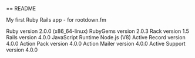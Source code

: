 == README

My first Ruby Rails app - for rootdown.fm

Ruby version	2.0.0 (x86_64-linux)
RubyGems version	2.0.3
Rack version	1.5
Rails version	4.0.0
JavaScript Runtime	Node.js (V8)
Active Record version	4.0.0
Action Pack version	4.0.0
Action Mailer version	4.0.0
Active Support version	4.0.0
